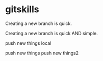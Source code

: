 # gitskills
Creating a new branch is quick.

Creating a new branch is quick AND simple.

push new things local

push new things
push new things2
